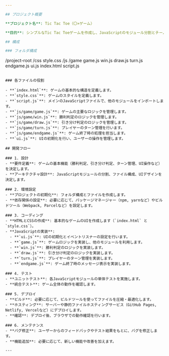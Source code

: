 ```yaml
---

## プロジェクト概要

**プロジェクト名**: Tic Tac Toe（〇×ゲーム）

**目的**: シンプルなTic Tac Toeゲームを作成し、JavaScriptのモジュール分割とチームでの開発練習を行う。

## 構成

### フォルダ構成
```
/project-root
  /css
    style.css
  /js
    /game
      game.js
      win.js
      draw.js
      turn.js
      endgame.js
    ui.js
  index.html
  script.js
```

### 各ファイルの役割

- **`index.html`**: ゲームの基本的な構造を定義します。
- **`style.css`**: ゲームのスタイルを定義します。
- **`script.js`**: メインのJavaScriptファイルで、他のモジュールをインポートします。
- **`js/game/game.js`**: ゲームの主要なロジックを管理します。
- **`js/game/win.js`**: 勝利判定のロジックを管理します。
- **`js/game/draw.js`**: 引き分け判定のロジックを管理します。
- **`js/game/turn.js`**: プレイヤーのターン管理を行います。
- **`js/game/endgame.js`**: ゲーム終了時の処理を担当します。
- **`ui.js`**: UIの初期化を行い、ユーザーの操作を管理します。

## 開発フロー

### 1. 設計
- **要件定義**: ゲームの基本機能（勝利判定、引き分け判定、ターン管理、UI操作など）を決定します。
- **アーキテクチャ設計**: JavaScriptモジュールの分割、ファイル構成、UIデザインを決定します。

### 2. 環境設定
- **プロジェクトの初期化**: フォルダ構成とファイルを作成します。
- **依存関係の設定**: 必要に応じて、パッケージマネージャー（npm, yarnなど）やビルドツール（Webpack, Parcelなど）を設定します。

### 3. コーディング
- **HTMLとCSSの作成**: 基本的なゲームのUIを作成します（`index.html` と `style.css`）。
- **JavaScriptの実装**:
  - **`ui.js`**: UIの初期化とイベントリスナーの設定を行います。
  - **`game.js`**: ゲームロジックを実装し、他のモジュールを利用します。
  - **`win.js`**: 勝利判定のロジックを実装します。
  - **`draw.js`**: 引き分け判定のロジックを実装します。
  - **`turn.js`**: プレイヤーのターン管理を実装します。
  - **`endgame.js`**: ゲーム終了時のメッセージ表示を実装します。

### 4. テスト
- **ユニットテスト**: 各JavaScriptモジュールの単体テストを実施します。
- **統合テスト**: ゲーム全体の動作を確認します。

### 5. デプロイ
- **ビルド**: 必要に応じて、ビルドツールを使ってファイルを圧縮・最適化します。
- **ホスティング**: サーバーや静的ファイルホスティングサービス（GitHub Pages, Netlify, Vercelなど）にデプロイします。
- **確認**: デプロイ後、ブラウザでの動作確認を行います。

### 6. メンテナンス
- **バグ修正**: ユーザーからのフィードバックやテスト結果をもとに、バグを修正します。
- **機能追加**: 必要に応じて、新しい機能や改善を加えます。

---
```

